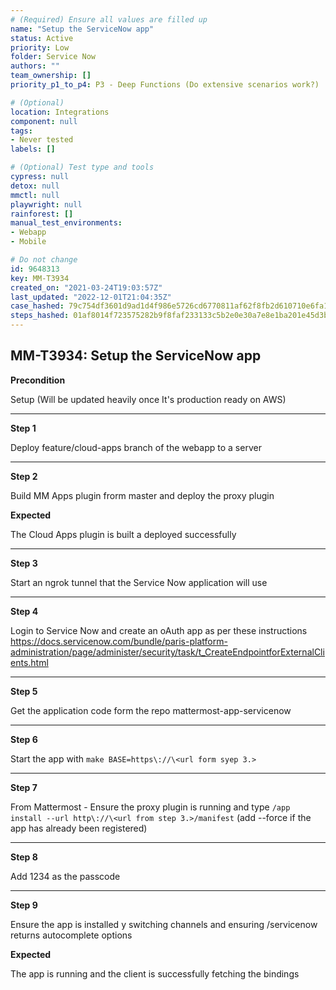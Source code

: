 ```yaml
---
# (Required) Ensure all values are filled up
name: "Setup the ServiceNow app"
status: Active
priority: Low
folder: Service Now
authors: ""
team_ownership: []
priority_p1_to_p4: P3 - Deep Functions (Do extensive scenarios work?)

# (Optional)
location: Integrations
component: null
tags: 
- Never tested
labels: []

# (Optional) Test type and tools
cypress: null
detox: null
mmctl: null
playwright: null
rainforest: []
manual_test_environments: 
- Webapp
- Mobile

# Do not change
id: 9648313
key: MM-T3934
created_on: "2021-03-24T19:03:57Z"
last_updated: "2022-12-01T21:04:35Z"
case_hashed: 79c754df3601d9ad1d4f986e5726cd6770811af62f8fb2d610710e6fa1a55ec6a174baf4735055739b971b11ee87c6a0
steps_hashed: 01af8014f723575282b9f8faf233133c5b2e0e30a7e8e1ba201e45d3b0087a229469b0c012bd38eb903084d083cfb9fc
---
```


<!-- (Auto-generated) Based on frontmatter's "key" and "name" -->

## MM-T3934: Setup the ServiceNow app

**Precondition**

Setup (Will be updated heavily once It's production ready on AWS)

---

**Step 1**

Deploy feature/cloud-apps branch of the webapp to a server

---

**Step 2**

Build MM Apps plugin frorm master and deploy the proxy plugin

**Expected**

The Cloud Apps plugin is built a deployed successfully

---

**Step 3**

Start an ngrok tunnel that the Service Now application will use

---

**Step 4**

Login to Service Now and create an oAuth app as per these instructions <https://docs.servicenow.com/bundle/paris-platform-administration/page/administer/security/task/t_CreateEndpointforExternalClients.html>

---

**Step 5**

Get the application code form the repo mattermost-app-servicenow

---

**Step 6**

Start the app with `make BASE=https\://\<url form syep 3.>`

---

**Step 7**

From Mattermost - Ensure the proxy plugin is running and type `/app install --url http\://\<url from step 3.>/manifest` (add --force if the app has already been registered)

---

**Step 8**

Add 1234 as the passcode

---

**Step 9**

Ensure the app is installed y switching channels and ensuring /servicenow returns autocomplete options

**Expected**

The app is running and the client is successfully fetching the bindings
